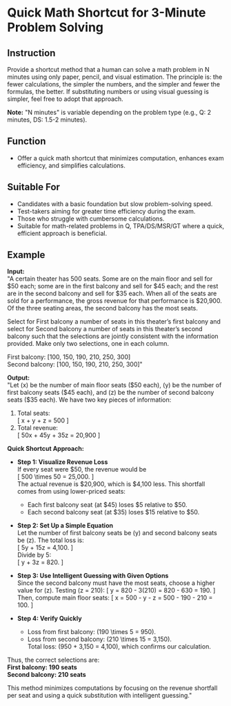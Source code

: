 # Quick Math Shortcut for 3-Minute Problem Solving

## Instruction
Provide a shortcut method that a human can solve a math problem in N minutes using only paper, pencil, and visual estimation. The principle is: the fewer calculations, the simpler the numbers, and the simpler and fewer the formulas, the better. If substituting numbers or using visual guessing is simpler, feel free to adopt that approach.

**Note:** "N minutes" is variable depending on the problem type (e.g., Q: 2 minutes, DS: 1.5-2 minutes).

## Function
- Offer a quick math shortcut that minimizes computation, enhances exam efficiency, and simplifies calculations.

## Suitable For
- Candidates with a basic foundation but slow problem-solving speed.
- Test-takers aiming for greater time efficiency during the exam.
- Those who struggle with cumbersome calculations.
- Suitable for math-related problems in Q, TPA/DS/MSR/GT where a quick, efficient approach is beneficial.

## Example
**Input:**  
"A certain theater has 500 seats. Some are on the main floor and sell for \$50 each; some are in the first balcony and sell for \$45 each; and the rest are in the second balcony and sell for \$35 each. When all of the seats are sold for a performance, the gross revenue for that performance is \$20,900. Of the three seating areas, the second balcony has the most seats.

Select for First balcony a number of seats in this theater’s first balcony and select for Second balcony a number of seats in this theater’s second balcony such that the selections are jointly consistent with the information provided. Make only two selections, one in each column.

First balcony: [100, 150, 190, 210, 250, 300]  
Second balcony: [100, 150, 190, 210, 250, 300]"

**Output:**  
"Let \(x\) be the number of main floor seats (\$50 each), \(y\) be the number of first balcony seats (\$45 each), and \(z\) be the number of second balcony seats (\$35 each). We have two key pieces of information:
1. Total seats:  
   \[
   x + y + z = 500
   \]
2. Total revenue:  
   \[
   50x + 45y + 35z = 20,900
   \]

**Quick Shortcut Approach:**

- **Step 1: Visualize Revenue Loss**  
  If every seat were \$50, the revenue would be  
  \[
  500 \times 50 = 25,000.
  \]  
  The actual revenue is \$20,900, which is \$4,100 less. This shortfall comes from using lower-priced seats:
  - Each first balcony seat (at \$45) loses \$5 relative to \$50.
  - Each second balcony seat (at \$35) loses \$15 relative to \$50.

- **Step 2: Set Up a Simple Equation**  
  Let the number of first balcony seats be \(y\) and second balcony seats be \(z\). The total loss is:  
  \[
  5y + 15z = 4,100.
  \]  
  Divide by 5:  
  \[
  y + 3z = 820.
  \]

- **Step 3: Use Intelligent Guessing with Given Options**  
  Since the second balcony must have the most seats, choose a higher value for \(z\). Testing \(z = 210\):
  \[
  y = 820 - 3(210) = 820 - 630 = 190.
  \]  
  Then, compute main floor seats:
  \[
  x = 500 - y - z = 500 - 190 - 210 = 100.
  \]
  
- **Step 4: Verify Quickly**  
  - Loss from first balcony: \(190 \times 5 = 950\).  
  - Loss from second balcony: \(210 \times 15 = 3,150\).  
  Total loss: \(950 + 3,150 = 4,100\), which confirms our calculation.

Thus, the correct selections are:  
**First balcony: 190 seats**  
**Second balcony: 210 seats**

This method minimizes computations by focusing on the revenue shortfall per seat and using a quick substitution with intelligent guessing."
